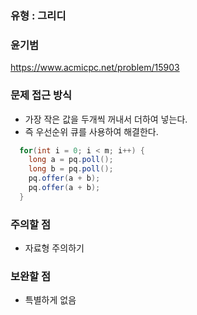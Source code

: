 ### 유형 : 그리디
### 윤기범
https://www.acmicpc.net/problem/15903

### 문제 접근 방식
  - 가장 작은 값을 두개씩 꺼내서 더하여 넣는다.
  - 즉 우선순위 큐를 사용하여 해결한다.
  ```java
    for(int i = 0; i < m; i++) {
      long a = pq.poll();
      long b = pq.poll();
      pq.offer(a + b);
      pq.offer(a + b);
    }  
  ```
### 주의할 점
  - 자료형 주의하기

### 보완할 점
  - 특별하게 없음
